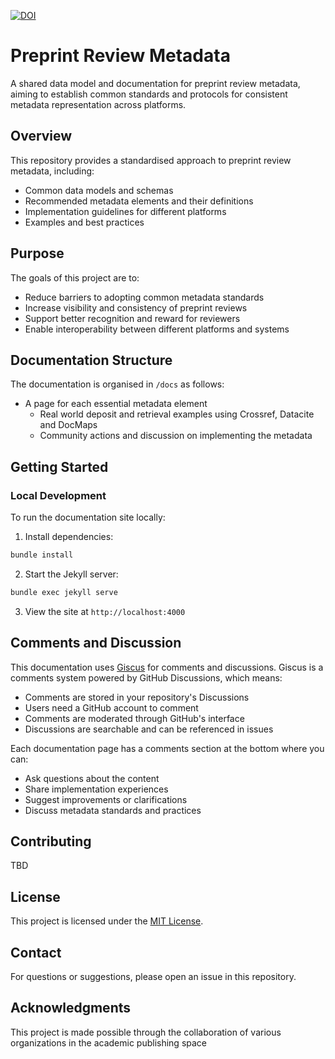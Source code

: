 [![DOI](https://zenodo.org/badge/956511465.svg)](https://doi.org/10.5281/zenodo.15236642)

# Preprint Review Metadata

A shared data model and documentation for preprint review metadata, aiming to establish common standards and protocols for consistent metadata representation across platforms.

## Overview

This repository provides a standardised approach to preprint review metadata, including:
- Common data models and schemas
- Recommended metadata elements and their definitions
- Implementation guidelines for different platforms
- Examples and best practices

## Purpose

The goals of this project are to:
- Reduce barriers to adopting common metadata standards
- Increase visibility and consistency of preprint reviews
- Support better recognition and reward for reviewers
- Enable interoperability between different platforms and systems

## Documentation Structure

The documentation is organised in `/docs` as follows:
- A page for each essential metadata element
    - Real world deposit and retrieval examples using Crossref, Datacite and DocMaps
    - Community actions and discussion on implementing the metadata

## Getting Started

### Local Development

To run the documentation site locally:

1. Install dependencies:
```bash
bundle install
```

2. Start the Jekyll server:
```bash
bundle exec jekyll serve
```

3. View the site at `http://localhost:4000`

## Comments and Discussion

This documentation uses [Giscus](https://giscus.app/) for comments and discussions. Giscus is a comments system powered by GitHub Discussions, which means:

- Comments are stored in your repository's Discussions
- Users need a GitHub account to comment
- Comments are moderated through GitHub's interface
- Discussions are searchable and can be referenced in issues

Each documentation page has a comments section at the bottom where you can:
- Ask questions about the content
- Share implementation experiences
- Suggest improvements or clarifications
- Discuss metadata standards and practices

## Contributing

TBD

## License

This project is licensed under the [MIT License](LICENSE).

## Contact

For questions or suggestions, please open an issue in this repository.

## Acknowledgments

This project is made possible through the collaboration of various organizations in the academic publishing space
